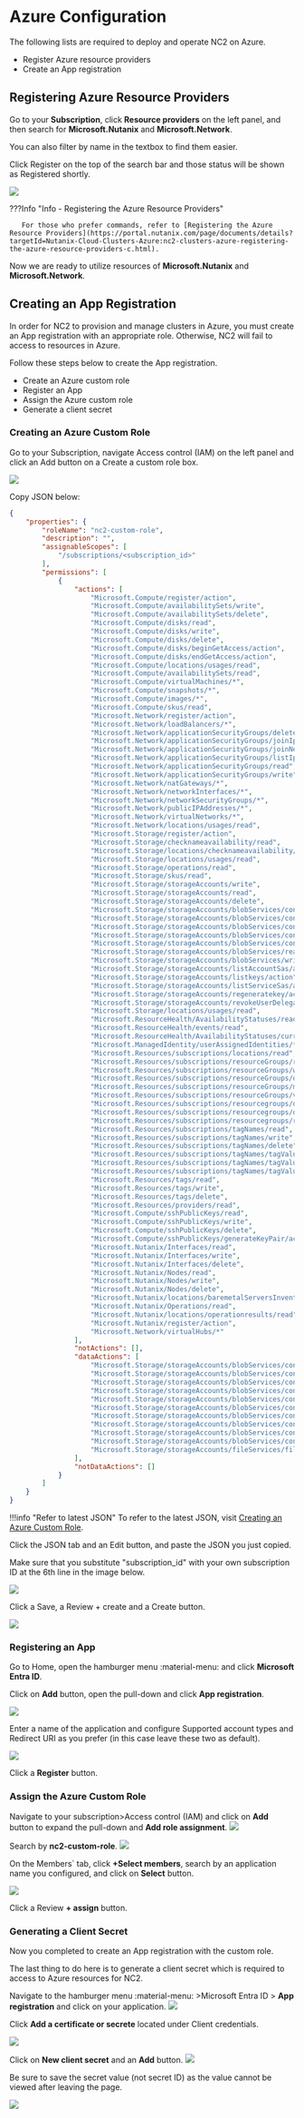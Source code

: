 # Azure Configuration

The following lists are required to deploy and operate NC2 on Azure.
 
 - Register Azure resource providers
 - Create an App registration 

##  Registering Azure Resource Providers

Go to your **Subscription**, click **Resource providers** on the left panel, and then search for **Microsoft.Nutanix** and **Microsoft.Network**.

You can also filter by name in the textbox to find them easier.

Click Register on the top of the search bar and those status will be shown as Registered shortly.

![](images/image1.png)

???Info "Info - Registering the Azure Resource Providers"
        
       For those who prefer commands, refer to [Registering the Azure Resource Providers](https://portal.nutanix.com/page/documents/details?targetId=Nutanix-Cloud-Clusters-Azure:nc2-clusters-azure-registering-the-azure-resource-providers-c.html).

Now we are ready to utilize resources of **Microsoft.Nutanix** and **Microsoft.Network**.

## Creating an App Registration

In order for NC2 to provision and manage clusters in Azure, you must create an App registration with an appropriate role. Otherwise, NC2 will fail to access to resources in Azure.

Follow these steps below to create the App registration.

- Create an Azure custom role
- Register an App
- Assign the Azure custom role
- Generate a client secret

### Creating an Azure Custom Role

Go to your Subscription, navigate Access control (IAM) on the left panel and click an Add button on a Create a custom role box.

![](images/image2.png)

Copy JSON below:

```json
{
    "properties": {
        "roleName": "nc2-custom-role",
        "description": "",
        "assignableScopes": [
            "/subscriptions/<subscription_id>"
        ],
        "permissions": [
            {
                "actions": [
                    "Microsoft.Compute/register/action",
                    "Microsoft.Compute/availabilitySets/write",
                    "Microsoft.Compute/availabilitySets/delete",
                    "Microsoft.Compute/disks/read",
                    "Microsoft.Compute/disks/write",
                    "Microsoft.Compute/disks/delete",
                    "Microsoft.Compute/disks/beginGetAccess/action",
                    "Microsoft.Compute/disks/endGetAccess/action",
                    "Microsoft.Compute/locations/usages/read",
                    "Microsoft.Compute/availabilitySets/read",
                    "Microsoft.Compute/virtualMachines/*",
                    "Microsoft.Compute/snapshots/*",
                    "Microsoft.Compute/images/*",
                    "Microsoft.Compute/skus/read",
                    "Microsoft.Network/register/action",
                    "Microsoft.Network/loadBalancers/*",
                    "Microsoft.Network/applicationSecurityGroups/delete",
                    "Microsoft.Network/applicationSecurityGroups/joinIpConfiguration/action",
                    "Microsoft.Network/applicationSecurityGroups/joinNetworkSecurityRule/action",
                    "Microsoft.Network/applicationSecurityGroups/listIpConfigurations/action",
                    "Microsoft.Network/applicationSecurityGroups/read",
                    "Microsoft.Network/applicationSecurityGroups/write",
                    "Microsoft.Network/natGateways/*",
                    "Microsoft.Network/networkInterfaces/*",
                    "Microsoft.Network/networkSecurityGroups/*",
                    "Microsoft.Network/publicIPAddresses/*",
                    "Microsoft.Network/virtualNetworks/*",
                    "Microsoft.Network/locations/usages/read",
                    "Microsoft.Storage/register/action",
                    "Microsoft.Storage/checknameavailability/read",
                    "Microsoft.Storage/locations/checknameavailability/read",
                    "Microsoft.Storage/locations/usages/read",
                    "Microsoft.Storage/operations/read",
                    "Microsoft.Storage/skus/read",
                    "Microsoft.Storage/storageAccounts/write",
                    "Microsoft.Storage/storageAccounts/read",
                    "Microsoft.Storage/storageAccounts/delete",
                    "Microsoft.Storage/storageAccounts/blobServices/containers/clearLegalHold/action",
                    "Microsoft.Storage/storageAccounts/blobServices/containers/delete",
                    "Microsoft.Storage/storageAccounts/blobServices/containers/lease/action",
                    "Microsoft.Storage/storageAccounts/blobServices/containers/read",
                    "Microsoft.Storage/storageAccounts/blobServices/containers/write",
                    "Microsoft.Storage/storageAccounts/blobServices/read",
                    "Microsoft.Storage/storageAccounts/blobServices/write",
                    "Microsoft.Storage/storageAccounts/listAccountSas/action",
                    "Microsoft.Storage/storageAccounts/listkeys/action",
                    "Microsoft.Storage/storageAccounts/listServiceSas/action",
                    "Microsoft.Storage/storageAccounts/regeneratekey/action",
                    "Microsoft.Storage/storageAccounts/revokeUserDelegationKeys/action",
                    "Microsoft.Storage/locations/usages/read",
                    "Microsoft.ResourceHealth/AvailabilityStatuses/read",
                    "Microsoft.ResourceHealth/events/read",
                    "Microsoft.ResourceHealth/AvailabilityStatuses/current/read",
                    "Microsoft.ManagedIdentity/userAssignedIdentities/*",
                    "Microsoft.Resources/subscriptions/locations/read",
                    "Microsoft.Resources/subscriptions/resourceGroups/read",
                    "Microsoft.Resources/subscriptions/resourceGroups/write",
                    "Microsoft.Resources/subscriptions/resourceGroups/delete",
                    "Microsoft.Resources/subscriptions/resourceGroups/moveResources/action",
                    "Microsoft.Resources/subscriptions/resourceGroups/validateMoveResources/action",
                    "Microsoft.Resources/subscriptions/resourcegroups/deployments/read",
                    "Microsoft.Resources/subscriptions/resourcegroups/deployments/write",
                    "Microsoft.Resources/subscriptions/resourcegroups/resources/read",
                    "Microsoft.Resources/subscriptions/tagNames/read",
                    "Microsoft.Resources/subscriptions/tagNames/write",
                    "Microsoft.Resources/subscriptions/tagNames/delete",
                    "Microsoft.Resources/subscriptions/tagNames/tagValues/write",
                    "Microsoft.Resources/subscriptions/tagNames/tagValues/read",
                    "Microsoft.Resources/subscriptions/tagNames/tagValues/delete",
                    "Microsoft.Resources/tags/read",
                    "Microsoft.Resources/tags/write",
                    "Microsoft.Resources/tags/delete",
                    "Microsoft.Resources/providers/read",
                    "Microsoft.Compute/sshPublicKeys/read",
                    "Microsoft.Compute/sshPublicKeys/write",
                    "Microsoft.Compute/sshPublicKeys/delete",
                    "Microsoft.Compute/sshPublicKeys/generateKeyPair/action",
                    "Microsoft.Nutanix/Interfaces/read",
                    "Microsoft.Nutanix/Interfaces/write",
                    "Microsoft.Nutanix/Interfaces/delete",
                    "Microsoft.Nutanix/Nodes/read",
                    "Microsoft.Nutanix/Nodes/write",
                    "Microsoft.Nutanix/Nodes/delete",
                    "Microsoft.Nutanix/locations/baremetalServersInventory/read",
                    "Microsoft.Nutanix/Operations/read",
                    "Microsoft.Nutanix/locations/operationresults/read",
                    "Microsoft.Nutanix/register/action",
                    "Microsoft.Network/virtualHubs/*"
                ],
                "notActions": [],
                "dataActions": [
                    "Microsoft.Storage/storageAccounts/blobServices/containers/blobs/add/action",
                    "Microsoft.Storage/storageAccounts/blobServices/containers/blobs/delete",
                    "Microsoft.Storage/storageAccounts/blobServices/containers/blobs/deleteBlobVersion/action",
                    "Microsoft.Storage/storageAccounts/blobServices/containers/blobs/filter/action",
                    "Microsoft.Storage/storageAccounts/blobServices/containers/blobs/read",
                    "Microsoft.Storage/storageAccounts/blobServices/containers/blobs/tags/read",
                    "Microsoft.Storage/storageAccounts/blobServices/containers/blobs/tags/write",
                    "Microsoft.Storage/storageAccounts/blobServices/containers/blobs/write",
                    "Microsoft.Storage/storageAccounts/blobServices/containers/blobs/filter/action",
                    "Microsoft.Storage/storageAccounts/blobServices/containers/blobs/modifyPermissions/action",
                    "Microsoft.Storage/storageAccounts/fileServices/fileshares/files/*"
                ],
                "notDataActions": []
            }
        ]
    }
} 
```

!!!info "Refer to latest JSON"
        To refer to the latest JSON, visit [Creating an Azure Custom Role](https://portal.nutanix.com/page/documents/details?targetId=Nutanix-Cloud-Clusters-Azure:nc2-clusters-azure-create-custom-iam-role-t.html).

Click the JSON tab and an Edit button, and paste the JSON you just copied.

Make sure that you substitute "subscription_id" with your own subscription ID at the 6th line in the image below.

![](images/image3.png)
 
Click a Save, a Review + create and a Create button.

![](images/image4.png)

 
### Registering an App

Go to Home, open the hamburger menu :material-menu: and click **Microsoft Entra ID**.

Click on **Add** button, open the pull-down and click **App registration**.

![](images/image5.png)

Enter a name of the application and configure Supported account types and Redirect URI as you prefer (in this case leave these two as default).

![](images/image6.png)

Click a **Register** button.

### Assign the Azure Custom Role

Navigate to your subscription>Access control (IAM) and click on **Add** button to expand the pull-down and **Add role assignment**.
![](images/image7.png)

Search by **nc2-custom-role**.
![](images/image8.png)

On the Members` tab, click **+Select members**, search by an application name you configured, and click on **Select** button.

![](images/image9.png)

Click a Review **+ assign** button.

### Generating a Client Secret

Now you completed to create an App registration with the custom role.

The last thing to do here is to generate a client secret which is required to access to Azure resources for NC2.

Navigate to the hamburger menu :material-menu: >Microsoft Entra ID > **App registration** and click on your application.
![](images/image10.png)

Click **Add a certificate or secrete** located under Client credentials.

![](images/image11.png)

Click on **New client secret** and an **Add** button.
![](images/image12.png)

Be sure to save the secret value (not secret ID) as the value cannot be viewed after leaving the page.

![](images/image13.png) 
